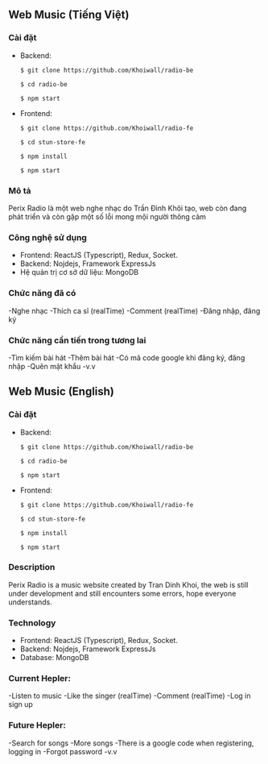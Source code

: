 ## Web Music  (Tiếng Việt)

### Cài đặt 
- Backend: 

      $ git clone https://github.com/Khoiwall/radio-be
      
      $ cd radio-be
      
      $ npm start
      
- Frontend: 

      $ git clone https://github.com/Khoiwall/radio-fe

      $ cd stun-store-fe

      $ npm install

      $ npm start

### Mô tả
Perix Radio là một web nghe nhạc do Trần Đình Khôi tạo, web còn đang phát triển và còn gặp một số lỗi mong mội người thông cảm

### Công nghệ sử dụng
- Frontend: ReactJS (Typescript), Redux, Socket.
- Backend: Nojdejs, Framework ExpressJs
- Hệ quản trị cơ sở dữ liệu: MongoDB
    
### Chức năng đã có
-Nghe nhạc
-Thích ca sĩ (realTime)
-Comment (realTime)
-Đăng nhập, đăng ký
  
### Chức năng cần tiến trong tương lai
-Tìm kiếm bài hát
-Thêm bài hát
-Có mã code google khi đăng ký, đăng nhập
-Quên mật khẩu
-v.v

## Web Music  (English)
### Cài đặt 
- Backend: 

      $ git clone https://github.com/Khoiwall/radio-be
      
      $ cd radio-be
      
      $ npm start
      
- Frontend: 

      $ git clone https://github.com/Khoiwall/radio-fe

      $ cd stun-store-fe

      $ npm install

      $ npm start

### Description

Perix Radio is a music website created by Tran Dinh Khoi, the web is still under development and still encounters some errors, hope everyone understands.

### Technology
- Frontend: ReactJS (Typescript), Redux, Socket.
- Backend: Nojdejs, Framework ExpressJs
- Database: MongoDB

### Current Hepler: 
-Listen to music
-Like the singer (realTime)
-Comment (realTime)
-Log in sign up
    
### Future Hepler: 
-Search for songs
-More songs
-There is a google code when registering, logging in
-Forgot password
-v.v

